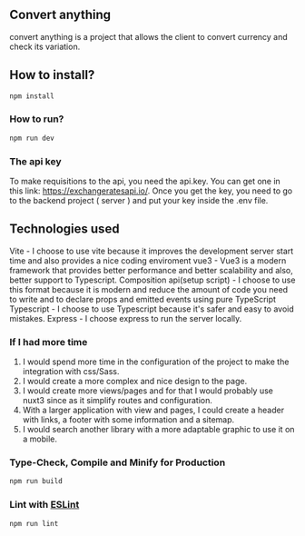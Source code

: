 ## Convert anything

convert anything is a project that allows the client to convert currency and check its variation.

## How to install? 

```sh
npm install
```

### How to run?

```sh
npm run dev

```
### The api key

To make requisitions to the api, you need the api.key. You can get one in this link: https://exchangeratesapi.io/.
Once you get the key, you need to go to the backend project ( server ) and put your key inside the .env file.

## Technologies used

Vite - I choose to use vite because it improves the development server start time and also provides a nice coding enviroment
vue3 - Vue3 is a modern framework that provides better performance and better scalability and also, better support to Typescript.
Composition api(setup script) - I choose to use this format because it is modern and reduce the amount of code you need to write and to declare props and emitted events using pure TypeScript 
Typescript - I choose to use Typescript because it's safer and easy to avoid mistakes.
Express - I choose express to run the server locally.

### If I had more time

1. I would spend more time in the configuration of the project to make the integration with css/Sass.
2. I would create a more complex and nice design to the page.
3. I would create more views/pages and for that I would probably use nuxt3 since as it simplify routes and configuration.
4. With a larger application with view and pages, I could create a header with links, a footer with some information and a sitemap.
5. I would search another library with a more adaptable graphic to use it on a mobile.


### Type-Check, Compile and Minify for Production

```sh
npm run build
```

### Lint with [ESLint](https://eslint.org/)

```sh
npm run lint
```
